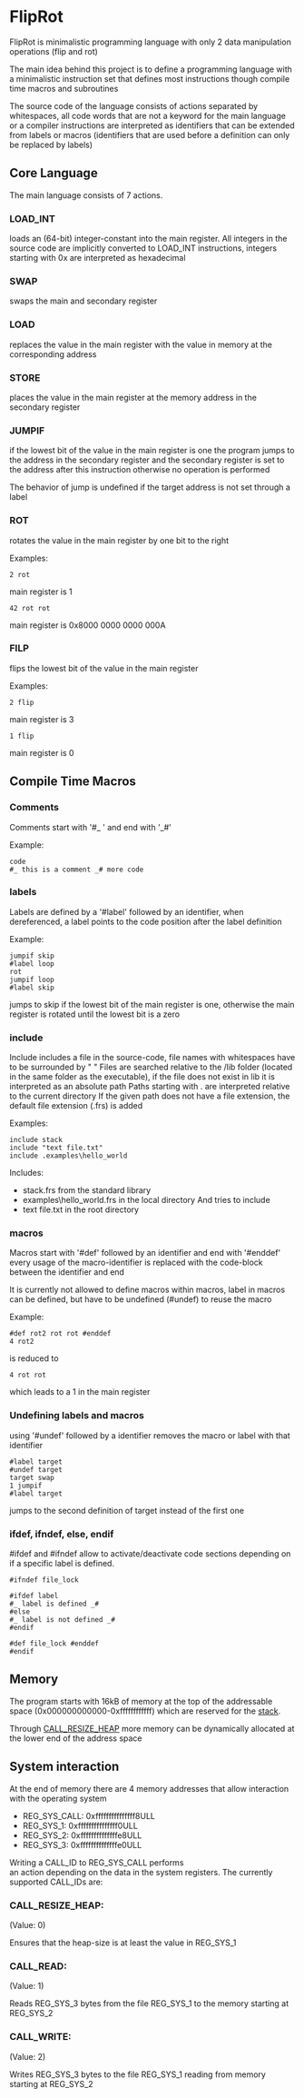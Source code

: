 # FlipRot
FlipRot is minimalistic programming language with only 2 data manipulation operations (flip and rot)

The main idea behind this project is to define a programming language with a minimalistic instruction set that defines most instructions though compile time macros and subroutines 

The source code of the language consists of actions separated by whitespaces,
 all code words that are not a keyword for the main language or a compiler instructions 
 are interpreted as identifiers that can be extended from labels or macros 
 (identifiers that are used before a definition can only be replaced by labels)

## Core Language
The main language consists of 7 actions.
### LOAD_INT
loads an (64-bit) integer-constant into the main register. 
All integers in the source code are implicitly converted to LOAD_INT instructions,
integers starting with 0x are interpreted as hexadecimal

### SWAP
swaps the main and secondary register

### LOAD
replaces the value in the main register with the value in memory 
at the corresponding address

### STORE
places the value in the main register at the memory address in the secondary register

### JUMPIF
if the lowest bit of the value in the main register is one the program
jumps to the address in the secondary register and 
the secondary register is set to the address after this instruction
otherwise no operation is performed

The behavior of jump is undefined if the target address is not set through a label

### ROT
rotates the value in the main register by one bit to the right

Examples:
```
2 rot
```
main register is 1

```
42 rot rot
```
main register is 0x8000 0000 0000 000A

### FILP
flips the lowest bit of the value in the main register

Examples:
```
2 flip
```
main register is 3

```
1 flip
```
main register is 0

## Compile Time Macros

### Comments
Comments start with '#_ ' and end with '_#'

Example:

```
code 
#_ this is a comment _# more code
```

### labels
Labels are defined by a '#label' followed by an identifier, 
when dereferenced, a label points to the code position after the label definition

Example:

```
jumpif skip
#label loop
rot
jumpif loop
#label skip
```
jumps to skip if the lowest bit of the main register is one, 
otherwise the main register is rotated until the lowest bit is a zero

### include
Include includes a file in the source-code,
 file names with whitespaces have to be surrounded by " "
Files are searched relative to the /lib folder
 (located in the same folder as the executable), 
if the file does not exist in lib it is interpreted as an absolute path
Paths starting with . are interpreted relative to the current directory
If the given path does not have a file extension, 
the default file extension (.frs) is added

Examples:

```
include stack
include "text file.txt"
include .examples\hello_world
```
Includes:
- stack.frs from the standard library
- examples\hello_world.frs in the local directory
And tries to include
- text file.txt in the root directory

### macros
Macros start with '#def' followed by an identifier and end with '#enddef'
every usage of the macro-identifier is replaced with the code-block between the identifier and end

It is currently not allowed to define macros within macros, label in macros can be defined, but have to be undefined (#undef)
to reuse the macro

Example:

```
#def rot2 rot rot #enddef
4 rot2
```
is reduced to 

```
4 rot rot
```
which leads to a 1 in the main register

### Undefining labels and macros
using '#undef' followed by a identifier removes the macro or label with that identifier

```
#label target
#undef target
target swap
1 jumpif
#label target
```
jumps to the second definition of target instead of the first one

### ifdef, ifndef, else, endif

 #ifdef and #ifndef allow to activate/deactivate code sections depending 
on if a specific label is defined.

```
#ifndef file_lock

#ifdef label
#_ label is defined _#
#else
#_ label is not defined _#
#endif

#def file_lock #enddef
#endif
```


## Memory
The program starts with 16kB of memory at the top of the addressable space 
(0x000000000000-0xffffffffffff)
which are reserved for the [stack](lib/stack.frs).

Through [CALL_RESIZE_HEAP](https://github.com/bsoelch/FlipRot#call_resize_heap) more memory can be dynamically 
allocated at the lower end of the address space 

## System interaction

At the end of memory there are 4 memory addresses that
 allow interaction with the operating system
- REG_SYS_CALL: 0xfffffffffffffff8ULL
- REG_SYS_1:    0xfffffffffffffff0ULL
- REG_SYS_2:    0xffffffffffffffe8ULL
- REG_SYS_3:    0xffffffffffffffe0ULL

Writing a CALL_ID to REG_SYS_CALL performs  
an action depending on the data in the system registers.
The currently supported CALL_IDs are:

### CALL_RESIZE_HEAP:
(Value: 0)
	
Ensures that the heap-size is at least the value in REG_SYS_1
	
### CALL_READ:
(Value: 1)
	
Reads REG_SYS_3 bytes from the file REG_SYS_1 to the memory starting at REG_SYS_2 
    
### CALL_WRITE:
(Value: 2)
	
Writes REG_SYS_3 bytes to the file REG_SYS_1 reading from memory starting at REG_SYS_2 



